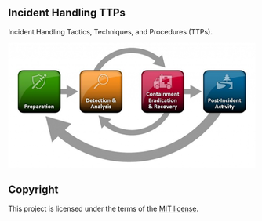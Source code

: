 ## Incident Handling TTPs
Incident Handling Tactics, Techniques, and Procedures (TTPs).

![NIST-Incident-Handling-Process](/NIST-Incident-Handling-Process.png)

## Copyright
This project is licensed under the terms of the [MIT license](/LICENSE).
